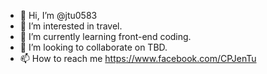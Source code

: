 - 👋 Hi, I’m @jtu0583
- 👀 I’m interested in travel.
- 🌱 I’m currently learning front-end coding.
- 💞️ I’m looking to collaborate on TBD.
- 📫 How to reach me https://www.facebook.com/CPJenTu

<!---
jtu0583/jtu0583 is a ✨ special ✨ repository because its `README.md` (this file) appears on your GitHub profile.
You can click the Preview link to take a look at your changes.
--->
